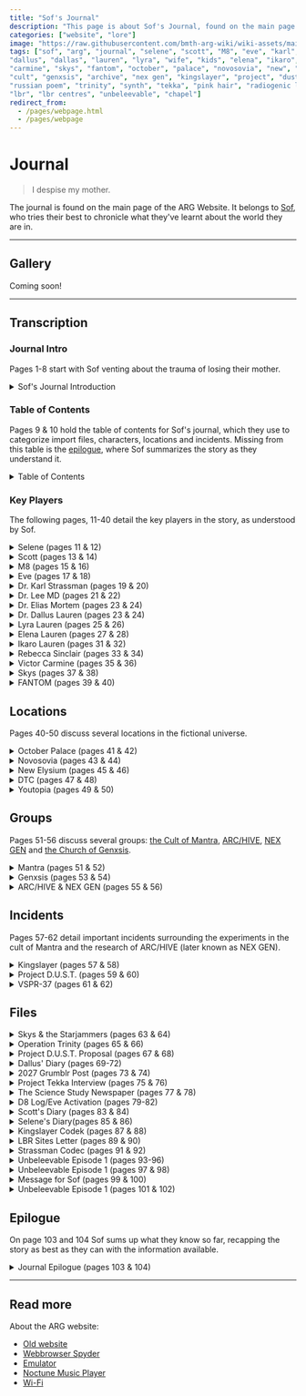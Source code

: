 ```yaml
---
title: "Sof's Journal"
description: "This page is about Sof's Journal, found on the main page of the M8 Website."
categories: ["website", "lore"]
image: "https://raw.githubusercontent.com/bmth-arg-wiki/wiki-assets/main/lore/journal/journal-300x300.png"
tags: ["sof", "arg", "journal", "selene", "scott", "M8", "eve", "karl", "strassman", "lee", "elias", "mortem", 
"dallus", "dallas", "lauren", "lyra", "wife", "kids", "elena", "ikaro", "ren", "rebecca", "sinclair", "victor", 
"carmine", "skys", "fantom", "october", "palace", "novosovia", "new", "elysium", "dtc", "youtopia", "y93", "mantra", 
"cult", "genxsis", "archive", "nex gen", "kingslayer", "project", "dust", "vspr", "vspr37", "starjammers", 
"russian poem", "trinity", "synth", "tekka", "pink hair", "radiogenic leukotrichia", "d8", "msgforsof", "codek", 
"lbr", "lbr centres", "unbeleevable", "chapel"]
redirect_from:
  - /pages/webpage.html
  - /pages/webpage
---
```


# Journal

> I despise my mother.  

The journal is found on the main page of the ARG Website. 
It belongs to [Sof](../characters/sof), who tries their best to chronicle what they've learnt about the world they are in.

***

## Gallery

Coming soon!

***

## Transcription

### Journal Intro

Pages 1-8 start with Sof venting about the trauma of losing their mother.

<details class="transcription">
<summary>Sof's Journal Introduction</summary>
{{"

> **Journal**
>
> I despise my mother.
> 
> I despise my mother.
> 
> I despise my mother.
>
> Perhaps I’m beginning to understand why every one here obsessed over writing down every fleeting thought. 
> There’s a strange satisfaction in it. I’d argue it’s even logical, 
> given that I have three irrefutable reasons for this hatred.
>
>Reason one:
>
>She left. Mothers aren’t supposed to leave, or so the mindflicks would have you believe. 
> Unless of course, they’re addiscted to lupamine or double agents for the Novosovians. 
> Truth be told, for all I know, she’s an Ecliptist wreckhead, 
> covertly eliminating Novi Dominarchs and their families in their sleep, 
> just to satisfy her all-consuming desire to loophole on wolf tranq.
>
>Or maybe she’s the voidling that lingers by the east wing viewport, gray and night, chanting in tongues. 
> Some rancid, sour hymn from a place where the sun never shone.
>
>Mad thoughts, I know. And yet I can’t help but cling to them, like a defective program that won’t shut down, 
> no matter how many times I attempt to force quit. I’m quite sure it’s not her; after all, 
> the voidling doesn’t share our pink hair. Although come to think of it, 
> I don’t believe the wraith has any hair at all. Or eyes. Just teeth. Rows of them, crooked and jagged, 
> like someone or something specifically engineered that creature to shred through wet metal. 
> For some reason I can’t quite figure, imagining that thing is my mother gives me a weird, fleeting warmth. 
> Maybe it’s because I never really knew her. 
>
>Better a sad story than one that makes no sense.
>
>Which leads me to reason two:
>
>She once told me she hoped I’d someday understand her reasons for leaving. 
> But if that’s true, why the hex did she make it such an unending, soul-griding slog? 
> Why all the biometric locks, the cryptic glyphs, the inverted waveforms and quantum spectrums, 
> the data shards scattered across fractured reality nodes? What did you think I couldn’t handle, Mother?
>
>You left me in this rotting mausoleum of a lab, alone, under constant threat from voidlings and oblivion knows what else. 
> I spend my days rewiring circuits and scavenging parts just to survive another day. 
> And for what? To decode your endless riddles, 
> no closer to understanding what was so monumental that you couldn’t just say it?
>
>Am I supposed to shower you with gratitude for leaving me at an abandoned NEX GEN lab, 
> with nothing but these digital dregs? Codex recordings of massacres, articles about some SYNTH-turned-fashion-model, 
> random fragments of people’s lives-shattered, stitched together, and then torn apart again? 
> I may as well be trying to decipher one of M*’s headache inducing jokes.
>
>And that brings me to reason three:
>
>Out of all the possible relics of this world you could’ve left me, why her? 
> M8, this obnoxious, malfunctioning, state-of-the-art scrap heap that has the audacity to test my patience with her Gen D ‘humour’. 
> And do not get me started on how agonisingly slow she is. 
> I feel like I’m trapped in a steampunk novella. 
> I know I have to keep her on my side for the sake of progress, 
> but if I have to fein laughter at one more of her “Why did the synth initiate a cross boundary traversal?” jokes, 
> I might actually forfeit whatever’s left of my sanity.
>
>But anyway, this mind-dump was not the reason I opened this new app.
>
>The Nexlink has come back online, and for the last five gray and nights, I’ve been doomscrolling on Troff, 
> immersed in the mindless spectacle of Carmalites diving through waterfalls or S-Pop bands with their artificially sculpted faces. 
> Meaningless. All of it.
>
>I also have a desire to make something called hummus. 
> They say it’s better to make the chickpeas from norganic LumaCubes, 
> but I would have to settle for nNutrigen-printed beans, assuming the antique even has the foodprint in its databank. 
>
>No. Enough distractions. It’s time to focus. Time to organise. 
> I’ve gathered enough fragments: data shards, encrypted memories, codex recordings. 
> Now I’ll categorise them all, piece by piece, index them chronologically, cross-referencing with known events. 
> Create a framework. A narrative, perhaps. Maybe then I’ll uncover the patterns buried beneath the chaos. 
> Perhaps I’ll even run predictive algorithms, generate outcomes from the tangled mess of timelines. 
> I’m actually rather excited.
>
>Maybe that kid on J@M was right, and I am the strangest 8-year-old ever. What do you expect? 
> I’m an orphan raised by a psychopathic robot.
>
>Speaking of, I should have M8 assist and automate some of the data sorting to lighten the load.
>
>On second thoughts, I think I’d rather suffer in peace.
>
>I’ll create separate entries for the key players, locations/Incidents, and assets that don’t have clear timestamps yet.
"| markdownify }}
</details>

### Table of Contents

Pages 9 & 10 hold the table of contents for Sof's journal, which they use 
to categorize import files, characters, locations and incidents. Missing 
from this table is the [epilogue](#epilogue), where Sof summarizes the story as 
they understand it.

<details class="transcription">
<summary>Table of Contents</summary> 
{{"

> **Contents**
>
> 1. [KEY PLAYERS](#key-players)
>-	Selene
>-	Scott
>-	M8
>-	E.VE
>-	Dr. Karl Strassman
>-	Dr. Lee M.D
>-	Dr. Elias Mortem
>-	Dr. Dallus Lauren
>-	Lyra Lauren
>-	Elena Lauren
>-	Ikaro Lauren
>-	Rebecca Sinclair
>-	Victor Carmine
>-	Skys
>-	FANTOM
>
> 2. [LOCATIONS](#locations)
>-	October Palace
>-	Novosovia
>-	New Elysium
>-	The DTC
>-	YOUTOPIA/Y-93
>
> 3. [GROUPS](#groups)
>-	Cult of MANTRA
>-	GENXSIS
>-  ARC/HIVE/NEX GEN
>
> 4. [INCIDENTS](#incidents)
>-	KINGSLAYER
>-	PROJECT D.U.S.T
>-	VSPR-37
>
> 5. [JOURNAL ENTRIES](#files)
>-	Skys & the Starjammers
>-	Strange Poem
>-	Operation Trinity
>-	Project D.U.S.T
>-	Dallus Starts a Diary
>-	Rebecca Finds out Shes Going to Die
>-	Rebecca Becomes a Robot
>-	The Pink Hair Plight
>-	Ren Brings E.V.E to Life
>-	Scott Becomes a Voidling
>-	Mothers Weird Day
>-	Scott is Killer, Mother is Abducted
>-	LBR Centres
>-	Strassman's Full Disclosure to E.V.E
>-	First Episode of UNBELEEVABLE
>-	The Chapel Incident
>-	Message from mother
>-	VSPR-37
"| markdownify }}
</details>

### Key Players

The following pages, 11-40 detail the key players in the story, as understood by Sof.

<!-- Selene -->
<details class="transcription">
<summary>Selene (pages 11 & 12)</summary> 
{{"

> Key Players
>
> **Selene**
>
>-	Who She Is: My mother, whose voice I only know from a single audio log. Her significance lies in her immunity to VSPR-37 and her involvement with NEX GEN’s experiments on Youtopia.
>-	Where From: New Elysium, most likely a NEX GEN-built community.
>-	Status: Unknown-she abandoned me shortly after I was born.
>-	Significance: Selene’s immunity to the virus is critical.
>
>[Drawing of Selene]
"| markdownify }}
</details>

<!-- Scott -->
<details class="transcription">
<summary>Scott (pages 13 & 14)</summary> 
{{"

> Key Players
>
> **Scott**
>
> Who He Is: My mother’s best friend and one of the first known victims of the VSPR-37 virus. He was bitten and transformed into a voidling, a flesh-hungry monster.
>-	Where From: New Elysium, the same location as my mother.
>- Status: Deceased. Infected and executed shortly after the transformation.
>-	Significance: His infection was right at the beginning of the virus outbreak that would devastate the world. His relationship with my mother and his early involvement with NEX GEN meds could hold more answers to the virus’s origin.
>
>[Drawing of Scott with his dog Oskar]
"| markdownify }}
</details>

<!-- M8 -->
<details class="transcription">
<summary>M8 (pages 15 & 16)</summary> 
{{"

> **M8**
>
> -	Who It Is: The 8-Line AI created by Ren Lauren, and also the bane of my existence. 
>M8 handles data decryption but tests my patience with her terrible jokes and glitchy personality.
> -	Where From: Created by Ren at NEX GEN.
> -	Status: Active, but I wish she wasn’t sometimes. 
> -	Significance: M8 helps me unravel the loophole left by NEX GEN. 
> Despite her irritating personality, I need her to access hidden files, 
> though she makes my life more difficult than necessary. 
>
>[Drawing of M8]
"| markdownify }}
</details>

<!-- Eve -->
<details class="transcription">
<summary>Eve (pages 17 & 18)</summary> 
{{"

> Key Players
> 
> **E.V.E**
>
> Who She Is : EVE is an advanced research engine birthed from Dallus Lauren’s work, and completed by Ren. 
> She operated on a quantum level, processing not just data but emotions, making her incredibly dangerous if unchecked. 
> Strassman suggested she may even be using humans as a personal power source, though it’s hard to tell what’s true. 
> -	Where From: NEX GEN headquarters, likely developed during ARC/HIVE’s final years.
> -	Status: Active and possibly in control of NEX GEN’s future decisions.
> -	Significance: EVE’s existence blurs the line between technology and sentience. 
> She’s likely influencing or even directing the company’s most dangerous experiments, including Youtopia.
>
> [Drawing of E.V.E.]
"| markdownify }}
</details>

<!-- Strassman -->
<details class="transcription">
<summary>Dr. Karl Strassman (pages 19 & 20)</summary> 
{{"

> Key Players
> 
> **Dr. Karl Strassman**
>
> -	Who He is: One of the founders of MANTRA, and considered the father of neospiritualism. 
>He’s one of the most vital minds behind NEX GEN’s bleak experiments, and a figure drenched in mystery and madness.
> -	Where From: Novosovia originally, later relocated to the DTC.
> -	Status: Unknown: he fell off the grid, and I’m not sure if he’s alive or worse.
> -	Significance: His work on spiritual science and dark dimensions like Youtopia connects nearly every piece of this nightmare.
>
> [Drawing of Dr. Karl Strassman]
"| markdownify }}
</details>

<!-- Dr. Lee MD -->
<details class="transcription">
<summary>Dr. Lee MD (pages 21 & 22)</summary> 
{{"

> Key Players
>
> **Dr. Lee M.D**
>
> -	Who He Is: Host of Unbeleevable, the conspiracy theory show that exposed crucial info about NEX GEN, 
> GENXSIS, and Skys. Though eccentric, his insights have proven invaluable.
> -	Where From: Unknown, though that accent is definitely not from the DTC.
> -	Status: Missing, I worry he has been silenced by NEX GEN. I hope not, at least not before he finished season 1. 
> -	Significance: He connected vital dots, shedding light on Skys’ powers, 
>NEX GEN’s involvement in neospiritualism, and EVE.
>
>[No drawing of Dr. Lee M.D., just a big question mark]
"| markdownify }}
</details>

<!-- Dr. Elias Mortem -->
<details class="transcription">
<summary>Dr. Elias Mortem (pages 23 & 24)</summary> 
{{"

> Key Players
>
> **Dr. Elias Mortem**
>
> -	Who He Is : Lead researcher at NEX GEN, specifically tied to Project D.U.S.T. 
> and the hexed experiments MANTRA conducted. He’s an absolute westhead, 
> responsible for experiments involving pain and torture to “access heaven.”
> -	Where From: Worked under NEX GEN and its predecessor ARC/HIVE.
> -	Status: Apparently slaughtered during the Chapel Incident.
> -	Significance: Mortem played a pivotal role in NEX GEN’s worst experiments, pushing science beyond sanity. 
> His work helped make the Mares and nightmare-like dimensions a bleak reality.
>
> [No drawing of Dr. Elias Mortem, just a big question mark]
"| markdownify }}
</details>

<!-- >Dr. Dallus Lauren -->
<details class="transcription">
<summary>Dr. Dallus Lauren (pages 23 & 24)</summary> 
{{"

> Key Players
> 
> **Dr. Dallus Lauren**
>
>-	Who He Is : Dallus was one of NEX GEN’s leading scientists, the mind behind some of the most groundbreaking tech, 
>like MOXY PACKS and SYNTHS. Also, Skys’ ally in the Cult of MANTRA: science and neospiritualism. 
>-	Where From: Novosovia, though his work took him all over, ending up with NEX GEN.
>-	Status: Dead: likely as a result of the very experiments he was part of.
>-	Significance: Dallus’s inventions saved lives, 
>but his deeper involvement in MANTRA’s hexed up experiments leaves a shadow over his legacy.
>
>[Drawing of Dr. Dallus Lauren]

"| markdownify }}
</details>

<!-- Lyra Lauren -->
<details class="transcription">
<summary>Lyra Lauren (pages 25 & 26)</summary> 
{{"

> Key Players
>
> **Lyra Lauren**
>
>-	Who She Is: Daughter of Dallus and Elena Lauren, born during their escape from Novosovia.
>-	Where From: Unknown-most likely New Elysium.
>-	Status: Unknown, as she vanishes from the records after her birth.
>-	Significance: Lyra’s birth coincided with one of NEX GEN’s darkest times. 
>Her existence is a mystery, and wether she survived the chaos remains unanswered.
>
>[No drawing of Lyra Lauren, just a big question mark]

"| markdownify }}
</details>

<!-- Elena Lauren -->
<details class="transcription">
<summary>Elena Lauren (pages 27 & 28)</summary> 
{{"

> Key Players
> 
> **Elena Lauren**
>
> -	Who She Is: Wife of Dallus Lauren and mother of Lyra. She gave birth to Lyra during their harrowing escape from Novosovia.
> -	Where From: Novosovia, later evacuated to NEX GEN.
> -	Status: Unknown. She fades from records after the escape.
> -	Significance: Elena is tied to Dallus’ emotional turmoil and was present for major events. 
> She’s significant as a part of Dallus’ motivations and guilt, 
> especially surrounding their daughter’s birth during their escape.
>
> [No drawing of Elena Lauren, just a big question mark]

"| markdownify }}
</details>

<!-- Ikaro Lauren -->
<details class="transcription">
<summary>Ikaro Lauren (pages 31 & 32)</summary> 
{{"

> Key Players
>
> **Ikaro Lauren**
>
> -	Who They Are: Ikaro, known as Ren, is Dallus Lauren’s child and a brilliant mind in their own right. 
> Ren is responsible for creating the entire 8-line, including the wonderful M8 (thanks so much for that, by the way), 
> and for activating EVE, which changed everything. But I’ve found conflicting evidence about their gender, 
> so I’m not even sure.
> -	Where From: Likely Novosovia, but they spent most of their life at NEX GEN.
> -	Status: Missing/Dead/Idk.
> -	Significance: Ren’s inventions are pivotal in shaping everything NEX GEN is popular for today. 
> Their connection to EVE and the 8-line makes them one I need to keep an eye on.
>
> [Drawing of Ikaro Lauren]

"| markdownify }}
</details>

<!-- Rebecca Sinclair -->
<details class="transcription">
<summary>Rebecca Sinclair (pages 33 & 34)</summary> 
{{"

> Key Players
> 
> **Rebecca Sinclair**
>
> -	Who She Is: An employee at ARC/HIVE, later known as NEX GEN. 
> Diagnosed with a terminal illness (CERS), Rebecca became the first successful SYNTH-essentially a synthetic human. 
> She was also featured as a PR symbol for NEX GEN’s advancements.
> -	Where From: Presumably the DTC
> -	Status: Presumed alive as a SYNTH, though I haven’t found recent updates.
> -	Significance: Rebecca’s transformation into a SYNTH was revolutionary, 
> showcasing NEX GEN’s dangerous experimentation with synthetic life. She’s a pivotal part of their image and agenda.
>
> [No drawing of Rebecca Sinclair, just a big question mark]

"| markdownify }}
</details>

<!-- Victor Carmine -->
<details class="transcription">
<summary>Victor Carmine (pages 35 & 36)</summary> 
{{"

> Key Players
>
> **Victor Carmine**
>
> -	Who He Is: Victor Carmine is the elusive, calculating leader of NEX GEN, previously known as ARC/HIVE. 
> He seems to have been orchestrating everything from behind the scenes, 
> pulling strings even before it all went to oblivion.
> -	Where From: Unknown, guessing somewhere in the DTC.
> -	Status: Unknown: there’s speculation that he might not even be in control anymore.
> -	Significance: Victor is the mastermind behind many of NEX GEN’s darkest projects. 
> He orchestrated the extraction of Skys, Strassman, and Dallus, and likely had a role in their subsequent research. 
> His motivations? Seemingly to push human evolution, even at unimaginable costs.

> - "| markdownify }}
</details>

<!-- Skys -->
<details class="transcription">
<summary>Skys (pages 37 & 38)</summary> 
{{"

> Key Players
> 
> **Skys**
>
> -	Who He Is: Skys, what a mindrot. He has the same pink hair problem as me and my mother, 
> and by all accounts a seriously hexed up childhood, which lead to an obsession with pain, 
> which in turn gave him powers (can’t make it up). 
> He became the leader of the Cult of MANTRA alongside Dallus and Strassman.
> -	Where From: Novosovia
> -	Status: Unknown, last known to be in a coma after the collapse of MANTRA. 
> His body was shipped to NEX GEN, but that’s all I have so far.
> -	Significance: Skys’ influence is huge. His beliefs and abilities shaped the cult that started it all, 
> and his connection to spiritual and scientific practices blurred the lines between mysticism and 
> NEX GEN’s corporate machinations.
>
> [Drawing of Skys]

"| markdownify }}
</details>

<!-- Skys -->
<details class="transcription">
<summary>FANTOM (pages 39 & 40)</summary> 
{{"

> Key Players
>
> **FANTOM**
>
> -	What It Is: NEX GEN’s covert operations unit, responsible for monitoring and, if necessary, 
>extracting (or erasing) key individuals.
> -	Where From: NEX GEN’s internal ops team.
> -	Status: Active, and probably still keeping tabs on me.
> -	Significance: FANTOM plays a key role in monitoring and containing outbreaks, 
> as well as conducting shady missions like the extraction of my mother during the voidling crisis. 
> They’re responsible for some of the more secretive and sinister aspects of NEX GEN’s actions.
> 
> [Drawing of three FANTOM members dressed in black]

"| markdownify }}
</details>

## Locations

Pages 40-50 discuss several locations in the fictional universe.

<!-- October Palace -->
<details class="transcription">
<summary>October Palace (pages 41 & 42) </summary> 
{{"

> Locations
>
> **October Palace**
>
> -	What It Is: The site of Skys’ secret concert with his band Starjammers in 2004, 
>a pivotal moment before he became entangled with Dallus and Strassman.
>-	Where: Novosovia
>-	Status: A historical landmark
>-	Significance: This as a key event where Skys likely met the others, 
>setting in motion the events that led to the formation of the Cult of MANTRA and, eventually, NEX GEN’s involvement. 
>Maybe it was their base?

"| markdownify }}
</details>

<!-- Novosovia -->
<details class="transcription">
<summary>Novosovia (pages 43 & 44) </summary> 
{{"

> Locations
>
> **Novosovia**
>
> -	What It Is: A hyper-religious and war-torn country far east of the mainland, 
> deeply opposed to the Cult of MANTRA’s activities, where much of the early story unfolds.
> -	Status: Likely in a state of collapse after years of war and conflict.
> -	Significance: The birthplace of the Cult of MANTRA and Skys. 
> Novosovia’s political and religious climate drove much of the conflict and eventually forced the cult 
> members to flee and join ARC/HIVE.

"| markdownify }}
</details>

<!-- New Elysium -->
<details class="transcription">
<summary>New Elysium (pages 45 & 46) </summary> 
{{"

> Locations
> 
> **New Elysium**
>
> -	What It Is: A mysterious, likely NEX GEN-built suburb that served as my mother’s home and 
> possibly a surveillance hub for NEX GEN.
> -	Where: Just miles away from where I currently live.
> -	Status: Abandoned.
> -	Significance: New Elysium feels more like a carefully orchestrated experiment than a community. 
> My mother lived here, and it seems like NEX GEN was monitoring everything within its walls.

"| markdownify }}
</details>

<!-- DTC -->
<details class="transcription">
<summary>DTC (pages 47 & 48) </summary> 
{{"

> Locations
>
> **The DTC (Disunited Territories of Columbia)**
>
> -	What It Is: A fractured nation once known for its unity. 
> Now it’s a patchwork of territories barely held together by corporate powers like NEX GEN. 
> Oh, it’s also where I live. If you can call it living.
> -	Where: Here.
> -	Status: Disconnected and dominated by corporations, it’s far from its former glory.
> -	Significance: The DTC is home to NEX GEN’s headquarters and the remnants of its influence shape my life.

"| markdownify }}
</details>

<!-- Youtopia -->
<details class="transcription">
<summary>Youtopia (pages 49 & 50) </summary> 
{{"

> Locations
>
> **YOUTOPIA/Y-93**
>
> -	What It Is: An elusive and possibly alternate dimension, 
> sought after by NEX GEN as a higher state of existence or utopia. Pretty convinced y-93 is its code name.
> -	Where: No idea, still hard to fathom it’s real.
> -	Status: ???
> -	Significance: As hard as it is to believe in Youtopia, it comes up so many times from various sources, 
> it’s getting hard to ignore.

"| markdownify }}
</details>

## Groups

Pages 51-56 discuss several groups: [the Cult of Mantra](../lore/mantra), [ARC/HIVE](../lore/archive), 
[NEX GEN](../lore/nex-gen-corporation) and [the Church of Genxsis](../lore/church). 

<!-- Mantra -->
<details class="transcription">
<summary>Mantra (pages 51 & 52) </summary> 
{{"

> Groups
>
> **Cult of MANTRA**
>
> -	What It Is: A spiritual cult formed by Skys, Dallus, and Strassman, 
>originally rooted in neospiritualism and the pursuit of higher dimensions.
> -	Where: Novosovia.
> -	Status: Dissolved after Skys fell into a coma.
> -	Significance: MANTRA wasn’t just a cult: 
> it was a testing ground for hellish experiments and ideas that later influenced ARC/HIVE’s (NEX GEN) operations. 
> Wether it started [cuts off like that, typo intentional]

"| markdownify }}
</details>

<!-- Genxsis -->
<details class="transcription">
<summary>Genxsis (pages 53 & 54) </summary> 
{{"

> Groups
>
> **GENXSIS**
>
> -	What It Is: A secretive, corporate-backed offshoot of MANTRA, 
> likely created within NEX GEN’s structure as the cult dissolved.
> -	Where: Global, though rooted in the research from Novosovia.
> -	Status: Unknown, but likely still influential.
> -	Significance: GENXSIS represents the shift from a spiritual cult to an AI-driven organization seeking to 
> transcend human limitations. It’s also tied to NEX GEN’s technological ambitions. 
> I don’t know all that much. Yet.

"| markdownify }}
</details>

<!-- Genxsis -->
<details class="transcription">
<summary>ARC/HIVE & NEX GEN (pages 55 & 56) </summary> 
{{"

> Groups
> 
> **ARC/HIVE / NEX GEN**
>
> -	What It Is: A global tech conglomerate led by Victore Carmine, 
> initially named ARC/HIVE before its rebranding to NEX GEN following significant events. 
> Known for its research in AI, biotech, and military tech.
> -	Where: worldwide presence, with key operations in the DTC.
> -	Status: Thriving, controlling much of the world’s technology and influencing global politics.
> -	Significance: Central to nearly every discovery I’ve made, from the creation of EVE to the viral outbreak.

"| markdownify }}
</details>

## Incidents

Pages 57-62 detail important incidents surrounding the experiments in the cult of Mantra and 
the research of ARC/HIVE (later known as NEX GEN).

<!-- Kingslayer -->
<details class="transcription">
<summary>Kingslayer (pages 57 & 58) </summary> 
{{"

>Incidents
>
> **KINGSLAYER**
>
> -	What It Is: An early name for a project involving the Cult of MANTRA’s research into pain, transcendence, 
> and accessing hidden worlds. Seems like a precursor to DUST.
> -	Where From: NEX GEN, though likely starting within MANTRA.
> -	Status: Completed but likely buried due to the catastrophic outcomes.
> -	Significance: KINGSLAYER paved the way for future NEX GEN experiments. It shows just how far they were willing to go, 
> and how much they were willing to sacrifice, to achieve their goals.

"| markdownify }}
</details>

<!-- Project DUST -->
<details class="transcription">
<summary>Project D.U.S.T. (pages 59 & 60) </summary> 
{{"

> Incidents
> 
> **Project D.U.S.T**
>
> -	What It Is: A secret NEX GEN project that pushed the limits of human consciousness and manipulated pain 
> as a means to access higher dimensions.
> -	Where From: NEX GEN facilities, initiated after the extraction of the Cult of MANTRA.
> -	Status: Not sure, likely died with its lead scientist, Dr. Elias Mortem.
> -	Significance: Project DUST produced psychological weapons like Mares and linked NEX GEN to disturbing experiments 
> on human subjects, leading to tragedies like the Chapel Incident. More to come on this, I’m sure.

"| markdownify }}
</details>

<!-- VSPR-37 -->
<details class="transcription">
<summary>VSPR-37 (pages 61 & 62) </summary> 
{{"

> Incidents
>
> **VSPR-37**
>
> -	What It Is: A devastating virus that turns its victims into voidlings-mindless, psychotic creatures.
> -	Where From: The first cases appear to of originated near the NEX GEN facility. Pretty suss.
> -	Status: Active. A good percentage of the world fell for it.
> -	Significance: VSPR-37 is at the core of much of what I’ve uncovered. It infected my mother’s best friend Scott, 
> and though my mother was bitten, she somehow became immune.

"| markdownify }}
</details>

## Files

<!-- Starjammers -->
<details class="transcription">
<summary>Skys & the Starjammers (pages 63 & 64) </summary> 
{{"

>[Calendar of December 2004 with the 19th circled]
>
> **Skys & the Starjammers – Secret Concert at October Palace**
>
> [Folder drawing with “(Open file)” written underneath]
>
> This is the earliest fragment of data I’ve come across so far. 
> Skys seems to be a major figure in thus story, with his involvement in the Cult of MANTRA setting the stage for GENXSIS, 
> which ties back to Nex Gen. 
> Apparently, Skys wasn’t always the neospiritual, occult-obsessed mindrot he turned into. 
> He had a band, and they played a secret gig back in 2004 at the October Palace in Novosovia. Invite-only. 
> The name “Starjammers” is kind of cool in a “so bad it makes you want to gouge your eyes out” kind of way. 
> And if Dr. Lee M.D is to be believed, this concert happened around the same time Skys crossed paths with Dallus and Karl, 
> before the whole cult of MANTRA mystery began. 
> Who knows, maybe that’s where they all met, in the moshpit. 
> Hopefully there’s a second unbeLEEvable and I’ll find out.

"| markdownify }}
</details>

<!-- Operation Trinity -->
<details class="transcription">
<summary>Operation Trinity (pages 65 & 66) </summary> 
{{"

> [Calendar of December 2020 with the 25th circled]
>
> **Operation Trinity**
>
> [Folder drawing with “(Open file)” written underneath]
>
> Must’ve been some Christmas.
>
> I’ve figured out this much: Skys, Dallus, and Strassman weren’t just scientists, they started a cult. 
> The why and how? Still not clear. But this document confirms one thing: when it all ended. 
> On Christmas Day, when NEX GEN was still ARC/HIVE (seriously, Vic, why the rebrand?) 
> Victor Carmine launched a covert extraction of the tiro. 
> Yet another answer that only opens up a thousand more questions.

"| markdownify }}
</details>

<!-- Project DUST -->
<details class="transcription">
<summary>Project D.U.S.T. Proposal (pages 67 & 68) </summary> 
{{"

>[Calendar of January 2021 with the 15th circled]
>
> **Project D.U.S.T**
>
> [Folder drawing with “(Open file)” written underneath]
>
> This makes Victor’s motivations a lot clearer. 
> He wasn’t just interested in saving Skys, Dallus, and Strassman – he wanted their research 
> (apparently called project KINGSLAYER?), and with Arc/Hive’s state-of-the-art tech, he could push it even further. 
> It seems like wasted no time getting his scientists pick up where MANTRA left off.
>
>And MANTRA’s work? Talk about bleak. 
> Torture disguised as research, pain experiments to “access heaven” led by Dr. Elias Mortem. 
> They were using tanks that kept them breathing while subjecting them to hell to unlock “higher dimensions.” 
> Makes sense. Also the first mention of psychological weapons known as Mares. What. The. Hex.

"| markdownify }}
</details>

<!-- Dallus' Diary -->
<details class="transcription">
<summary>Dallus' Diary (pages 69-72) </summary> 
{{"

> [Calendar of January 2021 with the 19th circled]
>
> **Dallus starts a diary**
>
>[Folder drawing with “(Open file)” written underneath]
>
> Dallus, like everyone else here at NEX GEN, finally catches the journaling bug. 
> His first entry makes it pretty clear he was neck-deep in the whole Cult of MANTRA business (which he calls the Neosages?). 
> It’s hard to wrap my head around how someone who later invented life-saving tech could’ve been mixed up with a brainrot like Skys, 
> especially considering the sadistic experiments he was apparently involved in. 
> But there he was, right alongside Strassman.
>
> What’s becoming apparent is that Dallus seemed to really struggle with it all. 
> His wife, Elena, literally gave birth to their daughter, Lyra, during the helicopter escape out of Novosovia. 
> When it rains, it pours, I guess. He also mentions Strassman, reeling from the loss of his wife and only child. 
> That voids. It feels like they were both dragging so much emotional baggage around 
> that it’s a wonder they managed to push forward and make any breakthroughs at all.
>
> As for Skys? This says he ended up in a coma after the collapse of MANTRA. 
> Some details on how that happened would of been helpful, but doesn’t sound like they were too cosy by the end. 
> What happened?
>
> Even though Dallus helped create tech that saved lives, it feels like there’s this shadow over everything he did. 
> It’s like he couldn’t shake the feeling that something was terribly wrong, even if he didn’t say it outright.

"| markdownify }}
</details>

<!-- Grumblr 1 -->
<details class="transcription">
<summary>2027 Grumblr Post (pages 73 & 74) </summary> 
{{"

> [Calendar of January 2027 with the 14th circled]
>
> **Rebecca finds out she’s going to die**
>
> [Folder drawing with “(Open file)” written underneath]
>
> Meet Rebecca. A scientist at Arc/Hive who just found out she has months to live. 
> She’s got CERS – Chronic Environmental Respiratory Syndrome. Terminal. What is she going to do?

"| markdownify }}
</details>

<!-- Tekka Interview -->
<details class="transcription">
<summary>Project Tekka Interview (pages 75 & 76) </summary> 
{{"

> [Calendar of June 2028 with the 28th circled]
>
> **Rebecca becomes a robot**
>
> [Folder drawing with “(Open file)” written underneath]
>
> Remember the SYNTH project I mentioned, the one Dallus and Strassman were working on? 
> Synthetic humans immune to disease and pollution? Well, looks like Rebecca was patient zero. 
> And honestly, If I knew I was going to die, I’d of probably signed up for the same thing too. Can’t blame her.
>
> And wow, she was stunning. 
> No wonder Nex Gen (or Arc/Hive,  whatever they were calling it back then) pushed her so hard. 
> That Tekka Magazine feature reeks of forced PR. The smoking bit? So out of sync.

"| markdownify }}
</details>

<!-- SciStudy -->
<details class="transcription">
<summary>The Science Study Newspaper (pages 77 & 78) </summary> 
{{"

>[Calendar of August 2037 with the 23rd circled]
>
> **The pink hair plight**
>
> [Folder drawing with “(Open file)” written underneath]
>
> Here’s an article that hits home, quite literally. 
> It explains the genetic mystery that gave me and my mother our pink hair, 
> which apparently stems from something called Radiogenic Leukotrichia. 
> In short, after the nuclear fallout, radiation messed with the genes responsible for hair pigment, 
> turning a lot of people’s hair white. 
> But pink? That’s a rarer twist – 1 in 5 million, to be exact.
>
> But not everywhere is so rosy (pun intended, damn you, M8). 
> Over in Novosovia, having pink hair gets you labelled as a witch. 
> Ridiculous, right? But considering what I’ve learned about this place, it kind of checks out.
>
> Here’s the thing – Dr. Lee MD basically said the same thing about Skys in unbeLEEvable. 
> Same rare genetic mutation. Same pink hair. This article even says it can be hereditary. 
> What does that mean for me? Could we be… related? Oblivion, no. 

"| markdownify }}
</details>

<!-- D8 log -->
<details class="transcription">
<summary>D8 Log/Eve Activation (pages 79-82) </summary> 
{{"

> [Calendar of October 2037 with the 24th circled]
>
> **Ren Brings E.V.E to Life**
>
>[Folder drawing with “(Open file)” written underneath]
>
>Ren’s first log entry is a bit of a grind (we don’t need constant vital logs, D8), but it is revealing. 
> After the death of their father, Dallus, Ikaro Lauren is clearly carrying the enormous weight of this legacy.
>
>But Ren isn’t just grieving. 
> They’ve completed EVE, an advanced research engine created by Dallus that incorporate subatomic learning capabilities, 
> designed to function beyond traditional computation boundaries, 
> tapping into dimensions of knowledge far deeper than the visible realm. 
> Upon activation, EVE immediately detects Ren’s emotional state, 
> reading their grief over Dallus’s death like an open book. 
> Ren is shaken, but also seems reinvigorated, 
> determined to get the newly rebranded NEX GEN’s board to back EVE as the future of everything.
> 
> One thing keeps vexing me though: the gender ambiguity.
> Dallus referred to Ren as “she” in his journal, but in this log, Ren’s called “he.”
> Is this just a glitch in D8’s documentation, or is there more to Ren’s identity than meets the eye?
> Wonder if they had the same genetic oddities as me.
>
> I wish Ren explained how Dallus departed. Was it just another tragic event, or something more sinister?

"| markdownify }}
</details>

<!-- Scott's Diary -->
<details class="transcription">
<summary>Scott's Diary (pages 83 & 84) </summary> 
{{"

>[Calendar of October 2037 with the 28th circled, an arrow passing through the 29th and 30th that points at the 31st, 
> and the 31st circled]
>
> **Scott becomes a Voidling**
>
> [Folder drawing with “(Open file)” written underneath]
>
> Scott was my mother’s best friend, maybe more. 
> Unfortunately, I don’t have much else besides these diary entries, and I doubt that’s going to change: 
> he was infected with VSPR-37 and executed soon after. 
> What I do know: he was an addict high on NEX GEN meds, and he ate his dog’s face, Yummy. 
> My mother was friends with him? Why? Maybe that was their connection, drugs. 
> But the real question is the virus. This was the year the infection first appeared. 
> Could Scott have been one of its first victims?
>
> It ends with someone knocking on his door. And I’m pretty sure it was my mother. Not good.

"| markdownify }}
</details>

<!-- Selene's Diary -->
<details class="transcription">
<summary>Selene's Diary(pages 85 & 86) </summary> 
{{"

>[Calendar of October 2037 with the 30th circled]
>
> **Mother’s Weird Day**
>
> [Folder drawing with “(Open file)” written underneath]
>
> 2037? Raw year. 
> VSPR-37, EVE was activated, and Arc/Hive rebranded itself to NEX GEN, maybe after a devastating incident. 
> Are all these things connected? I’m now quite certain about one thing, Scott was one of the virus’ early victims.
>
> And that ending? I was practically yelling at the screen like it was a bad MINDFLIX horror story.
> How the hex did she survive?

"| markdownify }}
</details>

<!-- Kingslayer Codec -->
<details class="transcription">
<summary>Kingslayer Codek (pages 87 & 88) </summary> 
{{"

> [Calendar of October 2037 with the 31st circled]
>
> **Scott is Killed, and Mother is Abducted**
>
> [Folder drawing with “(Open file)” written underneath]
>
> This codek is a journey. 
> An exchange between NEX GEN’s FANTOM unit and NEX GEN, and now it’s clear – Nyx-1 is my mother, and Nyx-2 was Scott. 
> The part where he’s eating his dog’s face? Yeah, that nails the coffin. 
> They were being monitored, even before the virus outbreak.
>
> Seems like New Elysium wasn’t your default suburbia. to live. 
> Bugged to the last brick, probably one of Victor’s experiments disguised as a community. 
> That checks out, seeing as it’s only a few miles from here. 
> If I ever find a working MOXY, I need to pay a visit to mother’s hometown.
>
> Speaking of my mother… Scott bit her. How did she not turn into a voidling?
>
> What made them so special to NEX GEN? 
> Why was my she abducted, and what exactly did they do to her?

"| markdownify }}
</details>

<!-- LBR Sites -->
<details class="transcription">
<summary>LBR Sites Letter (pages 89 & 90) </summary> 
{{"

> [Calendar of unknown month in 2038]
>
> **LBR Centres**
>
> [Folder drawing with “(Open file)” written underneath]
>
> A document to Victor Carmine from Strassman. 
> Looks like they were going international with their bleak operations. 
> New bases in Neo-Tokyo – or as he refers to them – Lesser Banishing Ritual Centres. 
> Yeah… doesn’t sound satanic at all. 
> Strassman talks about tapping into eldritch conduits: whatever that is, it doesn’t sound natural. 
> Sound like they were harnessing something way beyond human comprehension.
>
> Strassman mentions Dallus. Were thy running experiments on him? 
> Was Strassman Involved in his death? Sweet oblivion.
>
> And Dimension Y-93 Is that Youtopia? Could it seriously be a tangible world? 
> The runes… could they be the Insights? 
> Or is everyone just high on lupamine by this point?

"| markdownify }}
</details>

<!-- Strassman Codec -->
<details class="transcription">
<summary>Strassman Codec (pages 91 & 92) </summary> 
{{"

>[Calendar of June 2039 with the 10th circled]
>
> **Strassman’s Full Disclosure to E.V.E**
>
> [Folder drawing with “(Open file)” written underneath]
>
> I have very little data on EVE since her activation, but it sounds like she’s been in overdrive. 
> She has Strassman whipping up some drug designed to get people to Youtopia – which, 
> at this point, I’m starting to believe is a real place. 
> Except most people who tried to get there? Brain fried to oblivion.
>
> They mention my mother. 
> Her “unique alkaloid structure”? What the hex does that mean? 
> Is it linked to how she survived the virus? 
> And if so, how is Youtopia connected to all of this viral chaos? 
> How does it fit together?
>
> Finally, Strassman makes one hex of an accusation. 
> He claims that EVE – this “saviour” of mankind – has been using humans as her personal power source. 
> Now, I don’t know if that’s true or if Strassman’s just a paranoid mindrot at this point. 
> I placed this guy on red alert ages ago, and he seems to be babbling nonsense by the end.

"| markdownify }}
</details>

<!-- Unbeleevable 1 -->
<details class="transcription">
<summary>Unbeleevable Episode 1 (pages 93-96) </summary> 
{{"

> [Calendar of unknown month in 2039]
>
> **First Episode of UNBELEEVABLE**
>
> [Folder drawing with “(Open file)” written underneath]
>
> Dr. Lee M.D. – what a character. 
> He’s like a walking conspiracy theory, 
> wrapped in an accent that’s definitely not from the DTC (thank hex for the subtitles). 
> I do love him though, he’s the only one that has brought a smile to my face so far. 
> Sure, he might sound like a total westhead, but there’s something to his madness. 
> Why else would NEX GEN be freaking out?
>
> And he’s actually the one who pulled a lot of this mess together for me.
>
> What’s evident now… Skys wasn’t just some random occutistt.  
> His obsession with pain stems from his own trauma that might’ve given him his supposed “powers.” 
> How Dallus and Strassman got roped into his world is starting to make sense. 
> They were diving deep into Neospiritualism, and Skys was a living proof of their theories. 
> Maybe this “cult” was never supposed to be a cult. 
> It feels more like desperate attempt to study something beyond science that got out of hand.
> 
> Arc/Hive? They must have been watching from the sidelines,
> just waiting for the perfect moment to swoop in, right when things went west.
> Novosovia’s known for being hyper-religious, and these mindrots questioning their beliefs?
> Yeah it was never going to have a pretty ending.
> Cue Victor. Now that’s what I call a “White saviour”.
>
>A small detail that really vexed me up : EVE.
> Lee hints that she’s running NEX GEN now, pulling all the strings.
> Where’s Victor? Did EVE take over? Is he dead? Or worse? Do not ask me.
> But that part is seriously messing with me.
> Maybe I’m believing to much for a man that uses the term “madder than a bag of forskins.”
>
> What’s foreskin?
>
> But I can’t deny, Lee’s show gave me the most significant intel so far.
> The connections he made between NEX GEN, Skys, and the cult are too wild to ignore.
> But now, I’m wondering if that’s exactly why he’s vanished.
> If NEX GEN really silenced him, then it only solidifies everything he was claiming was true.
>
> I need that second episode, badly.

"| markdownify }}
</details>

<!-- Chapel Incident -->
<details class="transcription">
<summary>Unbeleevable Episode 1 (pages 97 & 98) </summary> 
{{"

> [Calendar of February 2040]
>
> **The Chapel Incident**
>
> [Folder drawing with “(Open file)” written underneath]
>
> The deepmark dates this file to February, 8 years ago, 
> right around the time my mother bailed on me. 
>
> The attached memo? Bleak. Elias and his team were found slaughtered. 
> Cant deny the poetic tragedy of it all, but still. 
> Is this the aftermath of Project DUST? The dark side of Youtopia?
>
> They were definitely hiding something bleak down there. 
> The basement’s calling to me, but considering what happened to the others, 
> maybe poking around isn’t the optimal move. 
> Those Mares weren’t just twisted dream, they were real. 
> Tangible. But how the hex is that even possible?

"| markdownify }}
</details>

<!-- Msgforsof -->
<details class="transcription">
<summary>Message for Sof (pages 99 & 100) </summary> 
{{"

> [Calendar of February 2040 with the 25th circled]
>
> **Message from mother**
>
> [Folder drawing with “(Open file)” written underneath]
>
> The first document I unlocked after decrypting M8’s Core was an audio log. 
> The only thing I didn’t need a password for.
>
> It’s my mother’s voice. Selene’s voice.
> The day I was born. The day she left me.
>
> She didn’t explain why, just rambled about everything being “too much.”
> What was too much? Me? Her life? 
> I’ve pieced together so much, but still… 
> I feel no closer to understanding.

"| markdownify }}
</details>

<!-- Dreadit post -->
<details class="transcription">
<summary>Unbeleevable Episode 1 (pages 101 & 102) </summary> 
{{"

> [Calendar of March 2052 with the 26th circled]
>
> **VSPR-37**
>
> [Folder drawing with “(Open file)” written underneath]
>
> This whole Dreadit post? Definitely about my mother. 
> The girl immune to VSPR-37, the one with the freaky pineal gland? Yeah, that’s her. 
> And apparently, these NEX GEN mindrots were using her immunity to create some insane cure: 
> or worse, a drug, one that ending up voiding nearly all that took it.
>
> The DREAMSEEKER thing? Some hexed device to access a perfect dream world, using my mother as the key. 
> Why didn’t she tell me?
>
> That’s everything I have right now. 
> I will update once I’ve found enough new files to make new theories.

"| markdownify }}
</details>

## Epilogue

On page 103 and 104 Sof sums up what they know so far, recapping the story as best as they can with the 
information available.

<details class="transcription">
<summary>Journal Epilogue (pages 103 & 104) </summary> 
{{"

>To summarise:
>
>Skys, a broken, novosovian child with pink hair like me, suffered trauma that somehow gave him powers. 
> His pain obsession attracted Dallus and Strassman, 
> who were working on spiritual science that aligned with Skys’ abilities. 
> They formed MANTRA, a cult probably formed with pure intentions before going to oblivion.
>
>Skys fell into a coma and the surviving embers were forced to flee to Novosovia and joined Victor Carmine at Arc/Hive, 
> continuing their research, leading to Dallus inventing groundbreaking tech like MOXY Packs and SYNTHS, 
> though his guilt and involvement with Skys lingered. 
> Rebecca signed up as a SYNTH when diagnosed with a terminal illness.
>
>Years later, something big happened. 
> Arc/Hive rebranded to NEX GEN, and Dallus is died, with evidence suggesting grim-play. 
> EVE, an advanced research engine was activated, and VSPR-37, 
> a virus that turned people into voidlings (zombie-like creatures), 
> began spreading, all within a few days.
>
>Scott, my mother’s best friend, was infected. 
> My mother was also bitten, but she’s supposedly immune, 
> possibly because of her ‘unique alkaloid structure’ (your guess is as good as mine). 
> NEX GEN likely experimented on her, assuming she may hold a cure to the virus. 
> Together with Strassman, they discovered a different dimension (W.I.O!) Youtopia, 
> and then she abandoned me around the time everything went haywire, 
> what with the blood-thirsty Mares becoming real and NEX GEN going to hex is a hand-basket.
>
>Everything’s connected: my mother, the virus, Youtopia, and whatever bleak dimension they’ve been tampering with. 
> But theres still so much more to this story.
>
>Its really is true, the deeper you dig, the darker it gets.

"| markdownify }}
</details>

***

## Read more

About the ARG website:

- [Old website](website-v1)
- [Webbrowser Spyder](webbrowser)
- [Emulator](emulator)
- [Noctune Music Player](website-songs)
- [Wi-Fi](wifi)